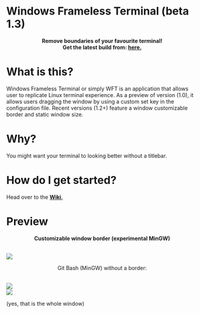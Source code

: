 # Windows Frameless Terminal (beta 1.3)
<p align="center">
  <b>Remove boundaries of your favourite terminal!</b> <br>
  <strong>Get the latest build from: <a href=https://github.com/pointerboy/Windows-Frameless-Terminal/releases/tag/beta1.3">here.</a></strong>
</p>
 
# What is this?
Windows Frameless Terminal or simply WFT is an application that allows user to replicate Linux terminal experience. As a preview of version (1.0), it allows users dragging the window by using a custom set key in the configuration file. Recent versions (1.2+) feature a window customizable border and static window size.

# Why?
You might want your terminal to looking better without a titlebar.

# How do I get started?
Head over to the <a href="https://github.com/pointerboy/Windows-Frameless-Terminal/wiki"><strong>Wiki</strong>.</a>

# Preview
<p align="center"><strong>Customizable window border (experimental MinGW)</strong></p> <br>
<img src="https://i.postimg.cc/cJhjf09G/colorterminak.png"><br>
<p align="center">Git Bash (MinGW) without a border:</p> <br>
<img src="https://i.postimg.cc/dQ8k8ZtM/whole-Window.png"><br>
<img src="https://i.postimg.cc/yxXDBtr6/example.gif"><br>

(yes, that is the whole window)


